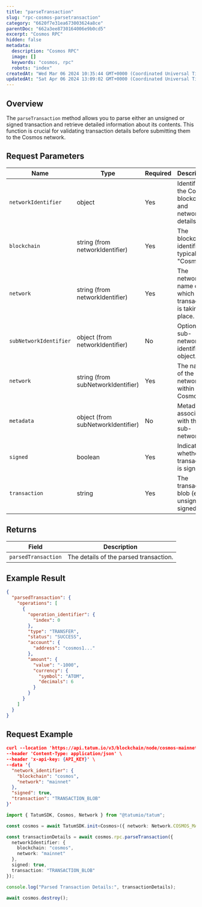 ```yaml
---
title: "parseTransaction"
slug: "rpc-cosmos-parsetransaction"
category: "6620f7e31ea673003624a8ce"
parentDoc: "662a3ee8730164006e9b0cd5"
excerpt: "Cosmos RPC"
hidden: false
metadata: 
  description: "Cosmos RPC"
  image: []
  keywords: "cosmos, rpc"
  robots: "index"
createdAt: "Wed Mar 06 2024 10:35:44 GMT+0000 (Coordinated Universal Time)"
updatedAt: "Sat Apr 06 2024 13:09:02 GMT+0000 (Coordinated Universal Time)"
---
```


## Overview

The `parseTransaction` method allows you to parse either an unsigned or signed transaction and retrieve detailed information about its contents. This function is crucial for validating transaction details before submitting them to the Cosmos network.

## Request Parameters

| Name                    | Type                               | Required | Description                                                     |
| ----------------------- | ---------------------------------- | -------- | --------------------------------------------------------------- |
| `networkIdentifier`     | object                             | Yes      | Identifies the Cosmos blockchain and network details.           |
| `blockchain`            | string (from networkIdentifier)    | Yes      | The blockchain identifier, typically "Cosmos".                  |
| `network`               | string (from networkIdentifier)    | Yes      | The network name on which the transaction is taking place.      |
| `subNetworkIdentifier`  | object (from networkIdentifier)    | No       | Optional sub-network identifier object.                         |
| `network`               | string (from subNetworkIdentifier) | Yes      | The name of the sub-network within Cosmos.                      |
| `metadata`              | object (from subNetworkIdentifier) | No       | Metadata associated with the sub-network.                       |
| `signed`                | boolean                            | Yes      | Indicates whether the transaction is signed.                    |
| `transaction`           | string                             | Yes      | The transaction blob (either unsigned or signed).               |

## Returns

| Field                    | Description                                       |
| ------------------------ | ------------------------------------------------- |
| `parsedTransaction`      | The details of the parsed transaction.            |

## Example Result

```json
{
  "parsedTransaction": {
    "operations": [
      {
        "operation_identifier": {
          "index": 0
        },
        "type": "TRANSFER",
        "status": "SUCCESS",
        "account": {
          "address": "cosmos1..."
        },
        "amount": {
          "value": "-1000",
          "currency": {
            "symbol": "ATOM",
            "decimals": 6
          }
        }
      }
    ]
  }
}
```

## Request Example

```json
curl --location 'https://api.tatum.io/v3/blockchain/node/cosmos-mainnet/construction/parse' \
--header 'Content-Type: application/json' \
--header 'x-api-key: {API_KEY}' \
--data '{
  "network_identifier": {
    "blockchain": "cosmos",
    "network": "mainnet"
  },
  "signed": true,
  "transaction": "TRANSACTION_BLOB"
}'
```
```typescript
import { TatumSDK, Cosmos, Network } from "@tatumio/tatum";

const cosmos = await TatumSDK.init<Cosmos>({ network: Network.COSMOS_MAINNET });

const transactionDetails = await cosmos.rpc.parseTransaction({
  networkIdentifier: {
    blockchain: "cosmos",
    network: "mainnet"
  },
  signed: true,
  transaction: "TRANSACTION_BLOB"
});

console.log("Parsed Transaction Details:", transactionDetails);

await cosmos.destroy();
```